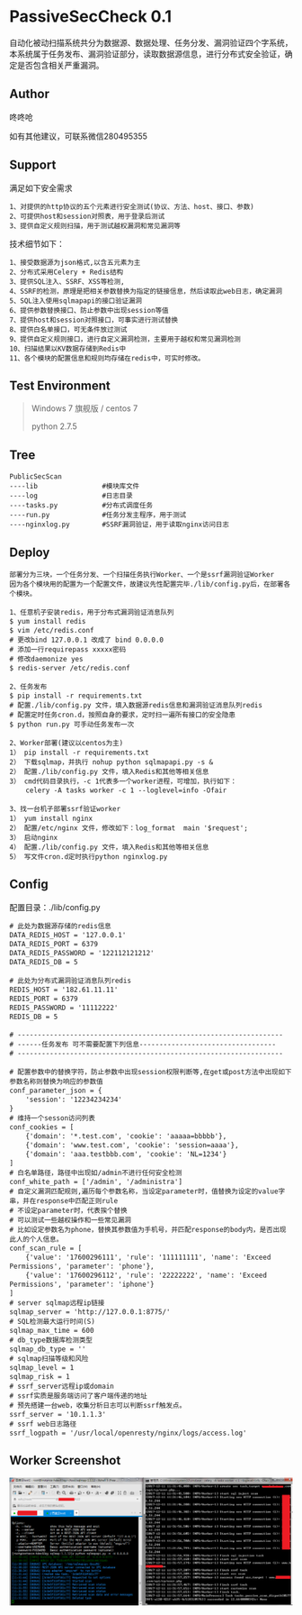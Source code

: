 # PassiveSecCheck 0.1

自动化被动扫描系统共分为数据源、数据处理、任务分发、漏洞验证四个字系统，本系统属于任务发布、漏洞验证部分，读取数据源信息，进行分布式安全验证，确定是否包含相关严重漏洞。

## Author ##

咚咚呛 

如有其他建议，可联系微信280495355

## Support ##

满足如下安全需求

	1、对提供的http协议的五个元素进行安全测试(协议、方法、host、接口、参数)
	2、可提供host和session对照表，用于登录后测试
	3、提供自定义规则扫描，用于测试越权漏洞和常见漏洞等

技术细节如下：

	1、接受数据源为json格式,以含五元素为主
	2、分布式采用Celery + Redis结构
	3、提供SQL注入、SSRF、XSS等检测,
	4、SSRF的检测，原理是把相关参数替换为指定的链接信息，然后读取此web日志，确定漏洞
	5、SQL注入使用sqlmapapi的接口验证漏洞
	6、提供参数替换接口、防止参数中出现session等值
	7、提供host和session对照接口，可事实进行测试替换
	8、提供白名单接口，可无条件放过测试
	9、提供自定义规则接口，进行自定义漏洞检测，主要用于越权和常见漏洞检测
	10、扫描结果以KV数据存储到Redis中
	11、各个模块的配置信息和规则均存储在redis中，可实时修改。

## Test Environment ##

>Windows 7 旗舰版 / centos 7
>
>python 2.7.5

## Tree ##

	PublicSecScan
	----lib                #模块库文件
	----log                #日志目录
	----tasks.py   		   #分布式调度任务
	----run.py   		   #任务分发主程序，用于测试
	----nginxlog.py		   #SSRF漏洞验证，用于读取nginx访问日志

## Deploy ##
	
	部署分为三块，一个任务分发、一个扫描任务执行Worker、一个是ssrf漏洞验证Worker
	因为各个模块用的配置为一个配置文件，故建议先性配置完毕./lib/config.py后，在部署各个模块。

	1、任意机子安装redis，用于分布式漏洞验证消息队列
	$ yum install redis
	$ vim /etc/redis.conf
	# 更改bind 127.0.0.1 改成了 bind 0.0.0.0
	# 添加一行requirepass xxxxx密码
	# 修改daemonize yes
	$ redis-server /etc/redis.conf
	
	2、任务发布
	$ pip install -r requirements.txt
	# 配置./lib/config.py 文件，填入数据源redis信息和漏洞验证消息队列redis
	# 配置定时任务cron.d，按照自身的要求，定时扫一遍所有接口的安全隐患
	$ python run.py 可手动任务发布一次
	
	2、Worker部署(建议以centos为主)
	1） pip install -r requirements.txt
	2） 下载sqlmap，并执行 nohup python sqlmapapi.py -s &
	2） 配置./lib/config.py 文件，填入Redis和其他等相关信息
	3） cmd代码目录执行，-c 1代表多一个worker进程，可增加，执行如下：
		celery -A tasks worker -c 1 --loglevel=info -Ofair
	
	3、找一台机子部署ssrf验证worker
	1） yum install nginx
	2） 配置/etc/nginx 文件，修改如下：log_format  main '$request';
	3） 启动nginx
	4） 配置./lib/config.py 文件，填入Redis和其他等相关信息
	5） 写文件cron.d定时执行python nginxlog.py



## Config ##

配置目录：./lib/config.py

	# 此处为数据源存储的redis信息
	DATA_REDIS_HOST = '127.0.0.1'
	DATA_REDIS_PORT = 6379
	DATA_REDIS_PASSWORD = '122112121212'
	DATA_REDIS_DB = 5
	
	# 此处为分布式漏洞验证消息队列redis
	REDIS_HOST = '182.61.11.11'
	REDIS_PORT = 6379
	REDIS_PASSWORD = '11112222'
	REDIS_DB = 5
	
	# ------------------------------------------------------------------
	# ------任务发布 可不需要配置下列信息----------------------------------
	# ------------------------------------------------------------------
	
	# 配置参数中的替换字符，防止参数中出现session权限判断等,在get或post方法中出现如下参数名称则替换为响应的参数值
	conf_parameter_json = {
	    'session': '12234234234'
	}
	# 维持一个sesson访问列表
	conf_cookies = [
	    {'domain': '*.test.com', 'cookie': 'aaaaa=bbbbb'},
	    {'domain': 'www.test.com', 'cookie': 'session=aaaa'},
	    {'domain': 'aaa.testbbb.com', 'cookie': 'NL=1234'}
	]
	# 白名单路径，路径中出现如/admin不进行任何安全检测
	conf_white_path = ['/admin', '/administra']
	# 自定义漏洞匹配规则,遍历每个参数名称，当设定parameter时，值替换为设定的value字串，并在response中匹配正则rule
	# 不设定parameter时，代表挨个替换
	# 可以测试一些越权操作和一些常见漏洞
	# 比如设定参数名为phone，替换其参数值为手机号，并匹配response的body内，是否出现此人的个人信息。
	conf_scan_rule = [
	    {'value': '17600296111', 'rule': '111111111', 'name': 'Exceed Permissions', 'parameter': 'phone'},
	    {'value': '17600296112', 'rule': '22222222', 'name': 'Exceed Permissions', 'parameter': 'iphone'}
	]
	# server sqlmap远程ip链接
	sqlmap_server = 'http://127.0.0.1:8775/'
	# SQL检测最大运行时间(S)
	sqlmap_max_time = 600
	# db_type数据库检测类型
	sqlmap_db_type = ''
	# sqlmap扫描等级和风险
	sqlmap_level = 1
	sqlmap_risk = 1
	# ssrf_server远程ip或domain
	# ssrf实质是服务端访问了客户端传递的地址
	# 预先搭建一台web，收集分析日志可以判断ssrf触发点。
	ssrf_server = '10.1.1.3'
	# ssrf web日志路径
	ssrf_logpath = '/usr/local/openresty/nginx/logs/access.log'


## Worker Screenshot ##

![Screenshot](pic/111.png)

